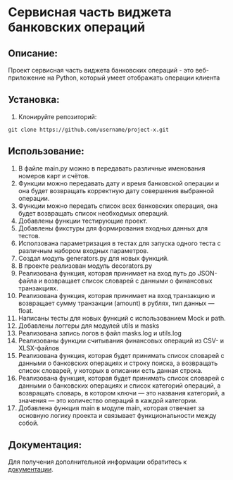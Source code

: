 # Сервисная часть виджета банковских операций

## Описание:

Проект сервисная часть виджета банковских операций - это веб-приложение на Python, который умеет отображать операции клиента

## Установка:

1. Клонируйте репозиторий:
```
git clone https://github.com/username/project-x.git
```

## Использование:

1. В файле main.py можно в передавать различные именования номеров карт и счётов.
2. Функции можно передавать дату и время банковской операции и она будет возвращать корректную дату совершения выбранной операции.
3. Функции можно передать список всех банковских операция, она будет возвращать список необходмых операций.
4. Добавлены функции тестирующие проект.
5. Добавлены фикстуры для формирования входных данных для тестов.
6. Исползована параметризация в тестах для запуска одного теста с различным набором входных параметров.
7. Создал модуль generators.py для новых функций. 
8. В проекте реализован модуль decorators.py
9. Реализована функция, которая принимает на вход путь до JSON-файла и возвращает список словарей с данными о финансовых транзакциях.
10. Реализована функция, которая принимает на вход транзакцию и возвращает сумму транзакции (amount) в рублях, тип данных — float.
11. Написаны тесты для новых функций с использованием Mock и path.
12. Добавлены логгеры для модулей utils и masks
13. Реализована запись логов в файл masks.log и utils.log
14. Реализованы функции считывания финансовых операций из CSV- и XLSX-файлов
15. Реализована функция, которая будет принимать список словарей с данными о банковских операциях и строку поиска, а возвращать список словарей, у которых в описании есть данная строка.
16. Реализована функция, которая будет принимать список словарей с данными о банковских операциях и список категорий операций, а возвращать словарь, в котором ключи — это названия категорий, а значения — это количество операций в каждой категории.
17. Добавлена функция main в модуле main, которая отвечает за основную логику проекта и связывает функциональности между собой.


## Документация:

Для получения дополнительной информации обратитесь к [документации](docs/README.md).
